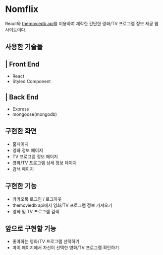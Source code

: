 # Nomflix

React와 [themoviedb api](https://www.themoviedb.org/documentation/api)를 이용하여 제작한 간단한 영화/TV 프로그램 정보 제공 웹사이트이다.

## 사용한 기술들

## | Front End

- React
- Styled Component

## | Back End

- Express
- mongoose(mongodb)

## 구현한 화면

- 홈페이지
- 영화 정보 페이지
- TV 프로그램 정보 페이지
- 영화/TV 프로그램 상세 정보 페이지
- 검색 페이지

## 구현한 기능

- 카카오톡 로그인 / 로그아웃
- themoviedb api에서 영화/TV 프로그램 정보 가져오기
- 영화 및 TV 프로그램 검색

## 앞으로 구현할 기능

- 좋아하는 영화/TV 프로그램 선택하기
- 마이 페이지에서 자신이 선택한 영화/TV 프로그램 확인하기

